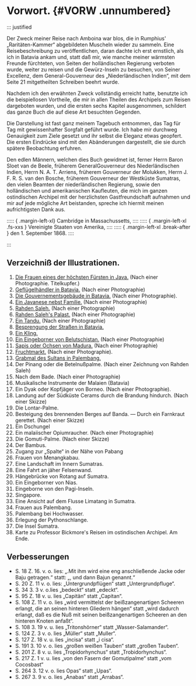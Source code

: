 # Vorwort. {#VORW .unnumbered}

::: justified

Der Zweck meiner Reise nach Amboina war blos, die in Rumphius'
„Raritäten-Kammer“ abgebildeten Muscheln wieder zu sammeln. Eine
Reisebeschreibung zu veröffentlichen, daran dachte ich erst ernstlich, als ich
in Batavia ankam und, statt daß mir, wie manche meiner wärmsten Freunde
fürchteten, von Seiten der holländischen Regierung verboten wurde, weiter zu
reisen und die Gewürz-Inseln zu besuchen, von Seiner Excellenz, dem
General-Gouverneur des „Niederländischen Indien“, mit dem Seite 21 mitgetheilten
Schreiben beehrt wurde.

Nachdem ich den erwähnten Zweck vollständig erreicht hatte, benutzte ich die
beispiellosen Vortheile, die mir in allen Theilen des Archipels zum Reisen
dargeboten wurden, und die ersten sechs Kapitel ausgenommen, schildert das ganze
Buch die auf diese Art besuchten Gegenden.

Die Darstellung ist fast ganz meinem Tagebuch entnommen, das Tag für Tag mit
gewissenhafter Sorgfalt geführt wurde. Ich habe mir durchweg Genauigkeit zum
Ziele gesetzt und ihr selbst die Eleganz etwas geopfert. Die ersten Eindrücke
sind mit den Abänderungen dargestellt, die sie durch spätere Beobachtung
erfuhren.

Den edlen Männern, welchen dies Buch gewidmet ist, ferner Herrn Baron Sloet van
de Beele, früherem GeneralGouverneur des Niederländischen Indien, Herrn N. A. T.
Arriens, früherem Gouverneur der Molukken, Herrn J. F. R. S. van den Bosche,
früherem Gouverneur der Westküste Sumatras, den vielen Beamten der
niederländischen Regierung, sowie den holländischen und amerikanischen
Kaufleuten, die mich im ganzen ostindischen Archipel mit der herzlichsten
Gastfreundschaft aufnahmen und mir auf jede mögliche Art beistanden, spreche ich
hiermit meinen aufrichtigsten Dank aus.

::::: { .margin-left-xl}
Cambridge in Massachussetts,
::::
::::: { .margin-left-xl .fs-xxs }
Vereinigte Staaten von Amerika,
::::
::::: { .margin-left-xl .break-after }
den 1. September 1868.
::::

::: 


## Verzeichniß der Illustrationen.


1. [Die Frauen eines der höchsten Fürsten in Java.](ch001.xhtml#b001) (Nach einer Photographie. Titelkupfer.)
2. [Geflügelhändler in Batavia.](ch003.xhtml#b012) (Nach einer Photographie)
3. [Die Gouvernementsgebäude in Batavia.](ch003.xhtml#b014) (Nach einer Photographie).
4. [Ein Javanese nebst Familie.](ch003.xhtml#b016) (Nach einer Photographie)
5. [Rahden Saleh.](ch003.xhtml#b020) (Nach einer Photographie)
6. [Rahden Saleh's Palast.](ch003.xhtml#b021) (Nach einer Photographie)
7. [Ein Tandu.](ch004.xhtml#b028) (Nach einer Photographie)
8. [Besprengung der Straßen in Batavia.](ch004.xhtml#b038) 
10. [Ein Kling.](ch004.xhtml#b040) 
11. [Ein Eingeborner von Belutschistan.](ch004.xhtml#b041) (Nach einer Photographie)
12. [Sapis oder Ochsen von Madura.](ch004.xhtml#b044) (Nach einer Photographie)
13. [Fruchtmarkt.](ch005.xhtml#b062) (Nach einer Photographie).
14. [Grabmal des Sultans in Palembang.](ch007.xhtml#b094)
15. Der Pinang oder die Betelnußpalme. (Nach einer Zeichnung von Rahden Saleh)
16. Nach dem Bade. (Nach einer Photographie)
17. Musikalische Instrumente der Malaien (Batavia)
18. Ein Dyak oder Kopfjäger von Borneo. (Nach einer Photographie).
19. Landung auf der Südküste Cerams durch die Brandung hindurch. (Nach einer Skizze)
20. Die Lontar-Palme.
21. Besteigung des brennenden Berges auf Banda. — Durch ein Farnkraut gerettet. (Nach einer Skizze)
22. Ein Dschungel
23. Ein malaiischer Opiumraucher. (Nach einer Photographie)
24. Die Gomuti-Palme. (Nach einer Skizze)
25. Der Bambus.
26. Zugang zur „Spalte“ in der Nähe von Pabang
27. Frauen von Menangkabau.
28. Eine Landschaft im Innern Sumatras.
29. Eine Fahrt an jäher Felsenwand.
30. Hängebrücke von Rotang auf Sumatra.
31. Ein Eingeborner von Nias.
32. Eingeborne von den Pagi-Inseln.
33. Singapore.
34. Eine Ansicht auf dem Flusse Limatang in Sumatra.
35. Frauen aus Palembang.
36. Palembang bei Hochwasser.
37. Erlegung der Pythonschlange.
38. Die Insel Sumatra.
39. Karte zu Professor Bickmore's Reisen im ostindischen Archipel. Am Ende.


## Verbesserungen

* S. 18 Z. 16. v. o. lies: „.Mit ihm wird eine eng anschließende Jacke oder Baju getragen.“ statt: „, und dann Bajun genannt.“
* S. 20 Z. 11 v. o. lies: „Untergrundpflügen“ statt „Untergrundpfluge“.
* S. 34 3. 3 v. o.lies  „bedeckt“ statt „edeckt“.
* S. 95 Z. 18 v. u. lies „Capitän“ statt „Capitan“.
* S. 108 Z. 11 v. o. lies  „wird vermittelst der beißzangenartigen Scheeren erlangt, die an seinen hinteren Gliedern hängen“ statt „wird dadurch erlangt, daß es die Nuß mit seinen beißzangenartigen Scheeren an den hinteren Knoten anfaßt“.
* S. 108 3. 19 v. u. lies  „Tritonshörner“ statt „Wasser-Salamander“.
* S. 124 Z. 3 v. o. lies „Müller“ statt „Muller“.
* S. 127 Z. 18 v. u.  lies „incisa“ statt „i cisa“.
* S. 191 3. 10 v. o. lies  „großen weißen Tauben“ statt „großen Tauben“.
* S. 201 Z. 8 v. u. lies „Tropidorhynchus“ statt „Trobidorhynchus“.
* S. 217 Z. 1 v. u.  lies „von den Fasern der Gomutipalme“ statt „vom Cocosbast“
* S. 264 3. 12 v. o.  lies Opas“ statt „Upas“.
* S. 267 3. 9 v. o.  lies „Anabas“ statt „Arrabas“.







